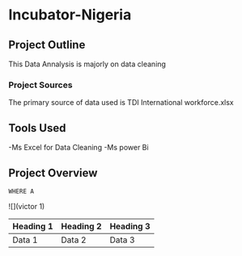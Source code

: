 # Incubator-Nigeria

## Project Outline
This Data Annalysis is majorly on data cleaning

### Project Sources
The primary source of data used is TDI International workforce.xlsx

## Tools Used 
-Ms Excel for Data Cleaning 
-Ms power Bi

## Project Overview
```
WHERE A
```

![](victor 1)

|Heading 1|Heading 2|Heading 3|
|---------|---------|---------|
|Data 1|Data 2|Data 3|

